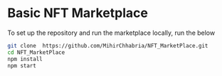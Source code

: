 # Basic NFT Marketplace 

To set up the repository and run the marketplace locally, run the below
```bash
git clone  https://github.com/MihirChhabria/NFT_MarketPlace.git
cd NFT_MarketPlace
npm install
npm start
```
